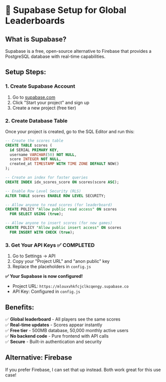 # 🚀 Supabase Setup for Global Leaderboards

## What is Supabase?
Supabase is a free, open-source alternative to Firebase that provides a PostgreSQL database with real-time capabilities.

## Setup Steps:

### 1. Create Supabase Account
1. Go to [supabase.com](https://supabase.com)
2. Click "Start your project" and sign up
3. Create a new project (free tier)

### 2. Create Database Table
Once your project is created, go to the SQL Editor and run this:

```sql
-- Create the scores table
CREATE TABLE scores (
  id SERIAL PRIMARY KEY,
  username VARCHAR(50) NOT NULL,
  score INTEGER NOT NULL,
  created_at TIMESTAMP WITH TIME ZONE DEFAULT NOW()
);

-- Create an index for faster queries
CREATE INDEX idx_scores_score ON scores(score ASC);

-- Enable Row Level Security (RLS)
ALTER TABLE scores ENABLE ROW LEVEL SECURITY;

-- Allow anyone to read scores (for leaderboard)
CREATE POLICY "Allow public read access" ON scores
  FOR SELECT USING (true);

-- Allow anyone to insert scores (for new games)
CREATE POLICY "Allow public insert access" ON scores
  FOR INSERT WITH CHECK (true);
```

### 3. Get Your API Keys ✅ COMPLETED
1. Go to Settings → API
2. Copy your "Project URL" and "anon public" key
3. Replace the placeholders in `config.js`

**✅ Your Supabase is now configured!**
- Project URL: `https://mlouxvhkfcjclkcqengy.supabase.co`
- API Key: Configured in `config.js`

## Benefits:
✅ **Global leaderboard** - All players see the same scores  
✅ **Real-time updates** - Scores appear instantly  
✅ **Free tier** - 500MB database, 50,000 monthly active users  
✅ **No backend code** - Pure frontend with API calls  
✅ **Secure** - Built-in authentication and security  

## Alternative: Firebase
If you prefer Firebase, I can set that up instead. Both work great for this use case!
